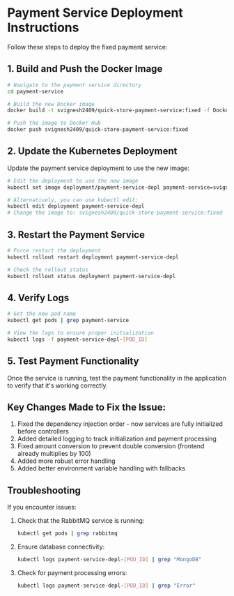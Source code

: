 # Payment Service Deployment Instructions

Follow these steps to deploy the fixed payment service:

## 1. Build and Push the Docker Image

```bash
# Navigate to the payment service directory
cd payment-service

# Build the new Docker image
docker build -t svignesh2409/quick-store-payment-service:fixed -f Dockerfile.fixed .

# Push the image to Docker Hub
docker push svignesh2409/quick-store-payment-service:fixed
```

## 2. Update the Kubernetes Deployment

Update the payment service deployment to use the new image:

```bash
# Edit the deployment to use the new image
kubectl set image deployment/payment-service-depl payment-service=svignesh2409/quick-store-payment-service:fixed

# Alternatively, you can use kubectl edit:
kubectl edit deployment payment-service-depl
# Change the image to: svignesh2409/quick-store-payment-service:fixed
```

## 3. Restart the Payment Service

```bash
# Force restart the deployment
kubectl rollout restart deployment payment-service-depl

# Check the rollout status
kubectl rollout status deployment payment-service-depl
```

## 4. Verify Logs

```bash
# Get the new pod name
kubectl get pods | grep payment-service

# View the logs to ensure proper initialization
kubectl logs -f payment-service-depl-[POD_ID]
```

## 5. Test Payment Functionality

Once the service is running, test the payment functionality in the application to verify that it's working correctly.

## Key Changes Made to Fix the Issue:

1. Fixed the dependency injection order - now services are fully initialized before controllers
2. Added detailed logging to track initialization and payment processing
3. Fixed amount conversion to prevent double conversion (frontend already multiplies by 100)
4. Added more robust error handling 
5. Added better environment variable handling with fallbacks

## Troubleshooting

If you encounter issues:

1. Check that the RabbitMQ service is running:
   ```bash
   kubectl get pods | grep rabbitmq
   ```

2. Ensure database connectivity:
   ```bash
   kubectl logs payment-service-depl-[POD_ID] | grep "MongoDB"
   ```

3. Check for payment processing errors:
   ```bash
   kubectl logs payment-service-depl-[POD_ID] | grep "Error"
   ```